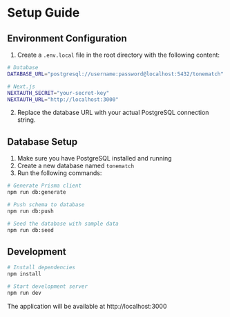 # Setup Guide

## Environment Configuration

1. Create a `.env.local` file in the root directory with the following content:

```bash
# Database
DATABASE_URL="postgresql://username:password@localhost:5432/tonematch"

# Next.js
NEXTAUTH_SECRET="your-secret-key"
NEXTAUTH_URL="http://localhost:3000"
```

2. Replace the database URL with your actual PostgreSQL connection string.

## Database Setup

1. Make sure you have PostgreSQL installed and running
2. Create a new database named `tonematch`
3. Run the following commands:

```bash
# Generate Prisma client
npm run db:generate

# Push schema to database
npm run db:push

# Seed the database with sample data
npm run db:seed
```

## Development

```bash
# Install dependencies
npm install

# Start development server
npm run dev
```

The application will be available at http://localhost:3000 